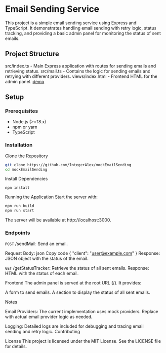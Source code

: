 # Email Sending Service

This project is a simple email sending service using Express and TypeScript. It demonstrates handling email sending with retry logic, status tracking, and providing a basic admin panel for monitoring the status of sent emails.

## Project Structure

src/index.ts - Main Express application with routes for sending emails and retrieving status.
src/mail.ts - Contains the logic for sending emails and retrying with different providers.
views/index.html - Frontend HTML for the admin panel.
[demo]()

## Setup

### Prerequisites
 - Node.js (>=18.x)
 - npm or yarn
 - TypeScript

### Installation

Clone the Repository

```bash
git clone https://github.com/IntegerAlex/mockEmailSending
cd mockEmailSending
```

Install Dependencies

`npm install`


Running the Application
Start the server with:

```bash
npm run build
npm run start
```

The server will be available at http://localhost:3000.

### Endpoints

`POST` /sendMail: Send an email.

Request Body:
json
Copy code
{ "client": "user@example.com" }
Response: JSON object with the status of the email.

`GET` /getStatusTracker: Retrieve the status of all sent emails.
Response: HTML with the status of each email.

Frontend
The admin panel is served at the root URL (/). It provides:

A form to send emails.
A section to display the status of all sent emails.

Notes

Email Providers: The current implementation uses mock providers. Replace with actual email provider logic as needed.

Logging: Detailed logs are included for debugging and tracing email sending and retry logic.
Contributing

License
This project is licensed under the MIT License. See the LICENSE file for details.
